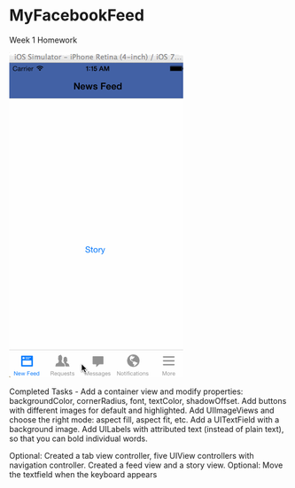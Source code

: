 MyFacebookFeed
==============

Week 1 Homework


![alt tag](MyFacebookFeedDemo.gif)

Completed Tasks - 
Add a container view and modify properties: backgroundColor, cornerRadius, font, textColor, shadowOffset.
Add buttons with different images for default and highlighted.
Add UIImageViews and choose the right mode: aspect fill, aspect fit, etc.
Add a UITextField with a background image.
Add UILabels with attributed text (instead of plain text), so that you can bold individual words.

Optional: Created a tab view controller, five UIView controllers with navigation controller. Created a feed view and a story view.
Optional: Move the textfield when the keyboard appears
